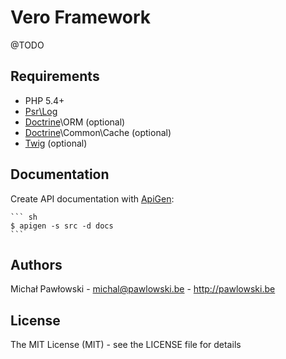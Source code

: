 Vero Framework
==============

@TODO

Requirements
------------

 * PHP 5.4+
 * [Psr\Log](https://github.com/php-fig/log)
 * [Doctrine](http://www.doctrine-project.org/)\ORM (optional)
 * [Doctrine](http://www.doctrine-project.org/)\Common\Cache (optional)
 * [Twig](http://twig.sensiolabs.org/) (optional)

Documentation
-------------

Create API documentation with [ApiGen](http://apigen.org/):

    ``` sh
    $ apigen -s src -d docs
    ```

Authors
-------

Michał Pawłowski - <michal@pawlowski.be> - <http://pawlowski.be>

License
-------

The MIT License (MIT) - see the LICENSE file for details
